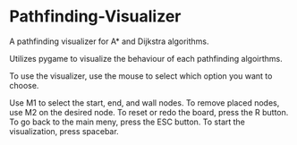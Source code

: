 # Pathfinding-Visualizer

A pathfinding visualizer for A* and Dijkstra algorithms.

Utilizes pygame to visualize the behaviour of each pathfinding algoirthms.

To use the visualizer, use the mouse to select which option you want to choose.  

Use M1 to select the start, end, and wall nodes. To remove placed nodes, use M2 on the desired node. To reset or redo the board, press the R button. To go back to the main meny, press the ESC button. To start the visualization, press spacebar.  
